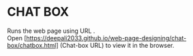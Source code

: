 # CHAT BOX 
Runs the web page using URL .<br />
Open [https://deepali2033.github.io/web-page-designing/chat-box/chatbox.html] (Chat-box URL) to view it in the browser.